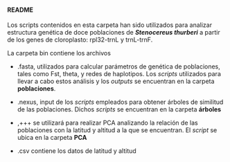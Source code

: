 #### README
Los scripts contenidos en esta carpeta han sido utilizados para analizar estructura genética de doce poblaciones de ***Stenocereus thurberi*** a partir de los  genes de cloroplasto:  rpl32-trnL y trnL-trnF.


La carpeta bin contiene los archivos

- .fasta, utilizados para calcular parámetros de genética de poblaciones, tales como Fst, theta, y redes de haplotipos. Los *scripts* utilizados para llevar a cabo estos análisis y los *outputs* se encuentran en la carpeta **poblaciones**.

- .nexus, input de los *scripts* empleados para obtener árboles de similitud de las poblaciones. Dichos *scripts* se encuentran en la carpeta **árboles**

- ,+++ se utilizará para realizar PCA analizando la relación de las poblaciones con la latitud y altitud a la que se encuentran. El *script* se ubica en la carpeta **PCA** 

- .csv contiene los datos de latitud y altitud 